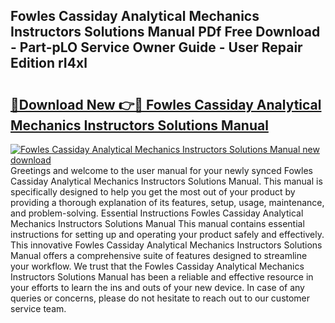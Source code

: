 ## Fowles Cassiday Analytical Mechanics Instructors Solutions Manual PDf Free Download - Part-pLO Service Owner Guide - User Repair Edition rI4xl

# <h2><a href="http://bc75841.oget.top/?id=Fowles+Cassiday+Analytical+Mechanics+Instructors+Solutions+Manual">🔗Download New 👉🔴 Fowles Cassiday Analytical Mechanics Instructors Solutions Manual</a></h2>

[![Fowles Cassiday Analytical Mechanics Instructors Solutions Manual new download](https://i.imgur.com/5g1atiW.png)](http://bc75841.oget.top/?id=Fowles+Cassiday+Analytical+Mechanics+Instructors+Solutions+Manual)
Greetings and welcome to the user manual for your newly synced Fowles Cassiday Analytical Mechanics Instructors Solutions Manual. This manual is specifically designed to help you get the most out of your product by providing a thorough explanation of its features, setup, usage, maintenance, and problem-solving. Essential Instructions Fowles Cassiday Analytical Mechanics Instructors Solutions Manual This manual contains essential instructions for setting up and operating your product safely and effectively. This innovative Fowles Cassiday Analytical Mechanics Instructors Solutions Manual offers a comprehensive suite of features designed to streamline your workflow. We trust that the Fowles Cassiday Analytical Mechanics Instructors Solutions Manual has been a reliable and effective resource in your efforts to learn the ins and outs of your new device. In case of any queries or concerns, please do not hesitate to reach out to our customer service team.

